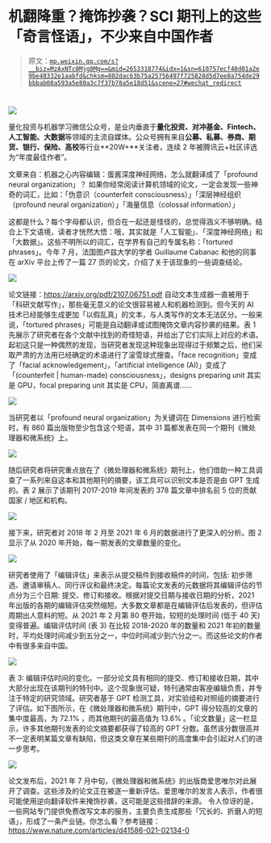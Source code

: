 # 机翻降重？掩饰抄袭？SCI 期刊上的这些「奇言怪语」，不少来自中国作者

> 原文：[`mp.weixin.qq.com/s?__biz=MzAxNTc0Mjg0Mg==&mid=2653318774&idx=1&sn=610757ecf48d01a2e9be48332e1aabfd&chksm=802dac63b75a25756497f725828d5d7ee8a754de29bbbab08a593a5e80a3c7f37b78a5e18d51&scene=27#wechat_redirect`](http://mp.weixin.qq.com/s?__biz=MzAxNTc0Mjg0Mg==&mid=2653318774&idx=1&sn=610757ecf48d01a2e9be48332e1aabfd&chksm=802dac63b75a25756497f725828d5d7ee8a754de29bbbab08a593a5e80a3c7f37b78a5e18d51&scene=27#wechat_redirect)

# 

![](img/817c601fc026ccfe2ee840069c1e016b.png)

量化投资与机器学习微信公众号，是业内垂直于**量化投资、对冲基金、Fintech、人工智能、大数据**等领域的主流自媒体。公众号拥有来自**公募、私募、券商、期货、银行、保险、高校**等行业**20W+**关注者，连续 2 年被腾讯云+社区评选为“年度最佳作者”。

文章来自：机器之心内容编辑：蛋酱深度神经网络，怎么就翻译成了「profound neural organization」？
如果你经常阅读计算机领域的论文，一定会发现一些神奇的词汇，比如：「伪意识（counterfeit consciousness）」「深层神经组织（profound neural organization）」「海量信息（colossal information）」

这都是什么？每个字母都认识，但合在一起还是怪怪的，总觉得涵义不够明确。结合上下文语境，读者才恍然大悟：哦，其实就是「人工智能」、「深度神经网络」和「大数据」。这些不明所以的词汇，在学界有自己的专属名称：「tortured phrases」。今年 7 月，法国图卢兹大学的学者 Guillaume Cabanac 和他的同事在 arXiv 平台上传了一篇 27 页的论文，介绍了关于该现象的一些调查结论。

![](img/4082f72304fdd2e913c3713d2546bab4.png)

论文链接：https://arxiv.org/pdf/2107.06751.pdf 自动文本生成器一直被用于「科研文献写作」，那些毫无意义的论文很容易被人和机器检测到。但今天的 AI 技术已经能够生成更加「以假乱真」的文本，与人类写作的文本无法区分。一般来说，「tortured phrases」可能是自动翻译或试图掩饰文章内容抄袭的结果。表 1 先展示了研究者在各个文献中找到的奇怪短语，并给出了它们实际上对应的术语。起初这只是一种偶然的发现，当研究者发现这种现象出现得过于频繁之后，他们采取严肃的方法用已经确定的术语进行了滚雪球式搜查。「face recognition」变成了「facial acknowledgement」，「artificial intelligence (AI)」变成了「(counterfeit | human-made) consciousness」，designs preparing unit 其实是 GPU，focal preparing unit 其实是 CPU，简直离谱……

![](img/d79ed4ecf48492b6da5d4e5f1e766520.png)

当研究者以「profound neural organization」为关键词在 Dimensions 进行检索时，有 860 篇出版物至少包含这个短语，其中 31 篇都发表在同一个期刊《微处理器和微系统》上。

![](img/ecd4aa8e15e1a255dd0dd89f02c62c39.png)

随后研究者将研究重点放在了《微处理器和微系统》期刊上，他们借助一种工具调查了一系列来自这本和其他期刊的摘要，该工具可以识别文本是否是由 GPT 生成的。表 2 展示了该期刊 2017-2019 年间发表的 378 篇文章中排名前 5 位的贡献国家 / 地区和机构。

![](img/87ab0f88fb2af65ef9a621a3d30cce49.png)

接下来，研究者对 2018 年 2 月至 2021 年 6 月的数据进行了更深入的分析。图 2 显示了从 2020 年开始，每一期发表的文章数量的变化。

![](img/d4062540e278faafe0a89482d36a0a11.png)

研究者使用了「编辑评估」来表示从提交稿件到接收稿件的时间，包括: 初步筛选、邀请审稿人、同行评议和最终决定。每篇论文发表的元数据将其编辑评估的节点分为三个日期: 提交、修订和接收。根据对提交日期与接收日期的分析，2021 年出版的各期的编辑评估突然缩短。大多数文章都是在编辑评估后发表的，但评估周期出人意料的短。从 2021 年 2 月第 80 卷开始，较短的处理时间 (低于 40 天) 变得普遍。编辑评估时间 (表 3) 在比较 2018-2020 年的数量和 2021 年初的数量时，平均处理时间减少到五分之一，中位时间减少到六分之一。而这些论文的作者中有很多来自中国。

![](img/3a42161060dc4d676d6084d9aae052f9.png)

表 3: 编辑评估时间的变化。一部分论文具有相同的提交、修订和接收日期，其中大部分出现在该期刊的特刊中。这个现象很可疑，特刊通常由客座编辑负责，并专注于特定的研究领域。研究者基于 GPT 检测工具，对实验组和对照组的摘要进行了评估。如下图所示，在《微处理器和微系统》期刊中，GPT 得分较高的文章的集中度最高，为 72.1% ，而其他期刊的最高值为 13.6% 。「论文数量」这一栏显示，许多其他期刊发表的论文摘要都获得了较高的 GPT 分数。虽然该分数很高并不一定表明某篇文章有缺陷，但这类文章在某些期刊的高度集中会引起对人们的进一步思考。

![](img/b291cd36b211cf9973317c736b807edc.png)

论文发布后，2021 年 7 月中旬，《微处理器和微系统》的出版商爱思唯尔对此展开了调查。这些涉及的论文正在被逐一重新评估。爱思唯尔的发言人表示，作者很可能使用逆向翻译软件来掩饰抄袭，这可能是这些措辞的来源。 令人惊讶的是，一些网站专门提供免费改写文本的服务，主要负责生成那些「冗长的、折磨人的短语」，形成了一条产业链。你怎么看？参考链接：https://www.nature.com/articles/d41586-021-02134-0